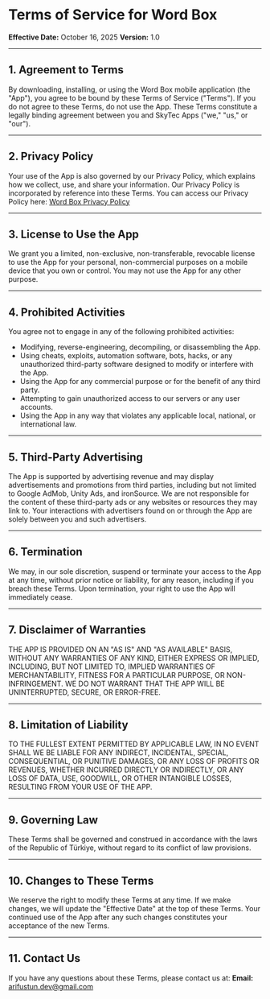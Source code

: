 # Terms of Service for Word Box

**Effective Date:** October 16, 2025
**Version:** 1.0

---

## 1. Agreement to Terms

By downloading, installing, or using the Word Box mobile application (the "App"), you agree to be bound by these Terms of Service ("Terms"). If you do not agree to these Terms, do not use the App. These Terms constitute a legally binding agreement between you and SkyTec Apps ("we," "us," or "our").

---

## 2. Privacy Policy

Your use of the App is also governed by our Privacy Policy, which explains how we collect, use, and share your information. Our Privacy Policy is incorporated by reference into these Terms. You can access our Privacy Policy here: [Word Box Privacy Policy](https://github.com/arif-ustundag/app-policies/blob/main/wordbox-privacy-policy.md)

---

## 3. License to Use the App

We grant you a limited, non-exclusive, non-transferable, revocable license to use the App for your personal, non-commercial purposes on a mobile device that you own or control. You may not use the App for any other purpose.

---

## 4. Prohibited Activities

You agree not to engage in any of the following prohibited activities:
- Modifying, reverse-engineering, decompiling, or disassembling the App.
- Using cheats, exploits, automation software, bots, hacks, or any unauthorized third-party software designed to modify or interfere with the App.
- Using the App for any commercial purpose or for the benefit of any third party.
- Attempting to gain unauthorized access to our servers or any user accounts.
- Using the App in any way that violates any applicable local, national, or international law.

---

## 5. Third-Party Advertising

The App is supported by advertising revenue and may display advertisements and promotions from third parties, including but not limited to Google AdMob, Unity Ads, and ironSource. We are not responsible for the content of these third-party ads or any websites or resources they may link to. Your interactions with advertisers found on or through the App are solely between you and such advertisers.

---

## 6. Termination

We may, in our sole discretion, suspend or terminate your access to the App at any time, without prior notice or liability, for any reason, including if you breach these Terms. Upon termination, your right to use the App will immediately cease.

---

## 7. Disclaimer of Warranties

THE APP IS PROVIDED ON AN "AS IS" AND "AS AVAILABLE" BASIS, WITHOUT ANY WARRANTIES OF ANY KIND, EITHER EXPRESS OR IMPLIED, INCLUDING, BUT NOT LIMITED TO, IMPLIED WARRANTIES OF MERCHANTABILITY, FITNESS FOR A PARTICULAR PURPOSE, OR NON-INFRINGEMENT. WE DO NOT WARRANT THAT THE APP WILL BE UNINTERRUPTED, SECURE, OR ERROR-FREE.

---

## 8. Limitation of Liability

TO THE FULLEST EXTENT PERMITTED BY APPLICABLE LAW, IN NO EVENT SHALL WE BE LIABLE FOR ANY INDIRECT, INCIDENTAL, SPECIAL, CONSEQUENTIAL, OR PUNITIVE DAMAGES, OR ANY LOSS OF PROFITS OR REVENUES, WHETHER INCURRED DIRECTLY OR INDIRECTLY, OR ANY LOSS OF DATA, USE, GOODWILL, OR OTHER INTANGIBLE LOSSES, RESULTING FROM YOUR USE OF THE APP.

---

## 9. Governing Law

These Terms shall be governed and construed in accordance with the laws of the Republic of Türkiye, without regard to its conflict of law provisions.

---

## 10. Changes to These Terms

We reserve the right to modify these Terms at any time. If we make changes, we will update the "Effective Date" at the top of these Terms. Your continued use of the App after any such changes constitutes your acceptance of the new Terms.

---

## 11. Contact Us

If you have any questions about these Terms, please contact us at:
**Email:** arifustun.dev@gmail.com
